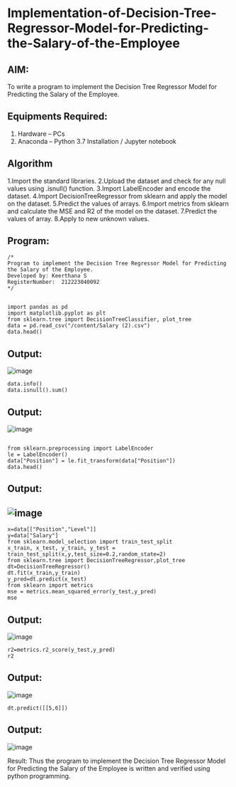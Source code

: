 

# Implementation-of-Decision-Tree-Regressor-Model-for-Predicting-the-Salary-of-the-Employee

## AIM:
To write a program to implement the Decision Tree Regressor Model for Predicting the Salary of the Employee.

## Equipments Required:
1. Hardware – PCs
2. Anaconda – Python 3.7 Installation / Jupyter notebook

## Algorithm
1.Import the standard libraries.
2.Upload the dataset and check for any null values using .isnull() function.
3.Import LabelEncoder and encode the dataset.
4.Import DecisionTreeRegressor from sklearn and apply the model on the dataset.
5.Predict the values of arrays.
6.Import metrics from sklearn and calculate the MSE and R2 of the model on the dataset.
7.Predict the values of array.
8.Apply to new unknown values.

## Program:
```
/*
Program to implement the Decision Tree Regressor Model for Predicting the Salary of the Employee.
Developed by: Keerthana S
RegisterNumber:  212223040092
*/
```
```

import pandas as pd
import matplotlib.pyplot as plt
from sklearn.tree import DecisionTreeClassifier, plot_tree
data = pd.read_csv("/content/Salary (2).csv")
data.head()

```


## Output:
![image](https://github.com/user-attachments/assets/5c47d33d-8dcf-4083-9062-16db3983f414)

```
data.info()
data.isnull().sum()
```
## Output:
![image](https://github.com/user-attachments/assets/1979288e-43e7-4937-967c-b7574d56f77d)
```

from sklearn.preprocessing import LabelEncoder
le = LabelEncoder()
data["Position"] = le.fit_transform(data["Position"])
data.head()
```
## Output:

## ![image](https://github.com/user-attachments/assets/dfaf13a4-49f7-4ec4-88df-ee0f7e9b30fb)
```
x=data[["Position","Level"]]
y=data["Salary"]
from sklearn.model_selection import train_test_split
x_train, x_test, y_train, y_test = train_test_split(x,y,test_size=0.2,random_state=2)
from sklearn.tree import DecisionTreeRegressor,plot_tree
dt=DecisionTreeRegressor()
dt.fit(x_train,y_train)
y_pred=dt.predict(x_test)
from sklearn import metrics
mse = metrics.mean_squared_error(y_test,y_pred)
mse
```
## Output:
![image](https://github.com/user-attachments/assets/1fa9ec2b-9360-4528-97aa-cc65bf81edf2)
```
r2=metrics.r2_score(y_test,y_pred)
r2
```
## Output:
![image](https://github.com/user-attachments/assets/ee9f6fa9-b19d-4557-b62e-bd27c221898f)
```
dt.predict([[5,6]])
```
## Output:
![image](https://github.com/user-attachments/assets/65ec2134-3958-4a64-8025-0eb2ae2b1ee7)

Result:
Thus the program to implement the Decision Tree Regressor Model for Predicting the Salary of the Employee is written and verified using python programming.
